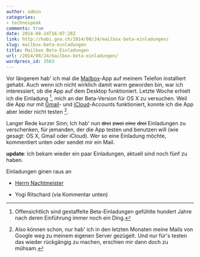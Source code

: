 ```yaml
---
author: admin
categories:
- technospeak
comments: true
date: 2014-08-24T16:07:28Z
link: http://habi.gna.ch/2014/08/24/mailbox-beta-einladungen/
slug: mailbox-beta-einladungen
title: Mailbox Beta-Einladungen
url: /2014/08/24/mailbox-beta-einladungen/
wordpress_id: 3563
---
```


Vor längerem hab' ich mal die [Mailbox](http://www.mailboxapp.com/)-App auf meinem Telefon installiert gehabt.
Auch wenn ich nicht wirklich damit warm geworden bin, war ich interessiert, ob die App auf dem Desktop funktioniert.
Letzte Woche erhielt ich die Einladung [^1], mich an der Beta-Version für OS X zu versuchen.
Weil die App nur mit [Gmail](https://mail.google.com/)- und [iCloud](https://www.icloud.com)-Accounts funktioniert, konnte ich die App aber leider nicht testen [^2].

Langer Rede kurzer Sinn; Ich hab' nun <del>drei</del> <del>zwei</del> <del>eine</del> <del>drei</del> Einladungen zu verschenken, für jemanden, der die App testen und benutzen will (wie gesagt: OS X, Gmail oder iCloud).
Wer so eine Einladung möchte, kommentiert unten oder sendet mir ein Mail.


[^1]: Offensichtlich sind gestaffelte Beta-Einladungen gefühlte hundert Jahre nach deren Einführung immer noch ein Ding.
[^2]: Also können schon, nur hab' ich in den letzten Monaten meine Mails von Google weg zu meinem eigenen Server gezügelt. Und nur für's testen das wieder rückgängig zu machen, erschien mir dann doch zu mühsam.

**update**:
Ich bekam wieder ein paar Einladungen, aktuell sind noch fünf zu haben.

Einladungen ginen raus an



	
  * [Herrn Nachtmeister](https://twitter.com/nachtmeister/status/503603026993905664)

	
  * Yogi Ritschard (via Kommentar unten)




